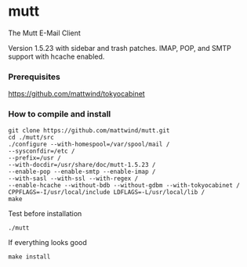 # mutt
The Mutt E-Mail Client

Version 1.5.23 with sidebar and trash patches. IMAP, POP, and SMTP support with hcache enabled.

### Prerequisites
https://github.com/mattwind/tokyocabinet

### How to compile and install

    git clone https://github.com/mattwind/mutt.git
    cd ./mutt/src
    ./configure --with-homespool=/var/spool/mail /
    --sysconfdir=/etc /
    --prefix=/usr /
    --with-docdir=/usr/share/doc/mutt-1.5.23 /
    --enable-pop --enable-smtp --enable-imap /
    --with-sasl --with-ssl --with-regex /
    --enable-hcache --without-bdb --without-gdbm --with-tokyocabinet /
    CPPFLAGS=-I/usr/local/include LDFLAGS=-L/usr/local/lib /
    make

Test before installation
  
    ./mutt

If everything looks good
  
    make install

